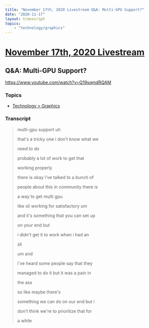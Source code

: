 ```yaml
---
title: "November 17th, 2020 Livestream Q&A: Multi-GPU Support?"
date: "2020-11-17"
layout: transcript
topics:
    - "technology/graphics"
---
```

# [November 17th, 2020 Livestream](../2020-11-17.md)
## Q&A: Multi-GPU Support?
https://www.youtube.com/watch?v=Q19sqmdRQAM

### Topics
* [Technology > Graphics](../topics/technology/graphics.md)

### Transcript

> multi-gpu support uh
> 
> that's a tricky one i don't know what we
> 
> need to do
> 
> probably a lot of work to get that
> 
> working properly
> 
> there is okay i've talked to a bunch of
> 
> people about this in community there is
> 
> a way to get multi gpu
> 
> like sli working for satisfactory um
> 
> and it's something that you can set up
> 
> on your end but
> 
> i didn't get it to work when i had an
> 
> sli
> 
> um and
> 
> i've heard some people say that they
> 
> managed to do it but it was a pain in
> 
> the ass
> 
> so like maybe there's
> 
> something we can do on our end but i
> 
> don't think we're to prioritize that for
> 
> a while
> 
